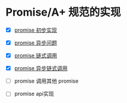 # Promise/A+ 规范的实现

- [x] [promise 初步实现](https://github.com/Pomelo1213/Promise-A-/commit/abec6aa3c8c39f1bb7e4102e6932db7375bf2d8c)
- [x] [promise 异步问题](https://github.com/Pomelo1213/Promise-A-/commit/961931af0e883f878e186a924c20d083edafc379)
- [x] [promise 链式调用](https://github.com/Pomelo1213/Promise-A-/commit/d6225ac7a9d32c80b6883574190ea12aad8f93f9)
- [x] [promise 异步链式调用](https://github.com/Pomelo1213/Promise-A-/commit/bbc33af4fbe43c15e21a718c39d5ee4c80dce5da)
- [ ] promise 调用其他 promise
- [ ] promise api实现




